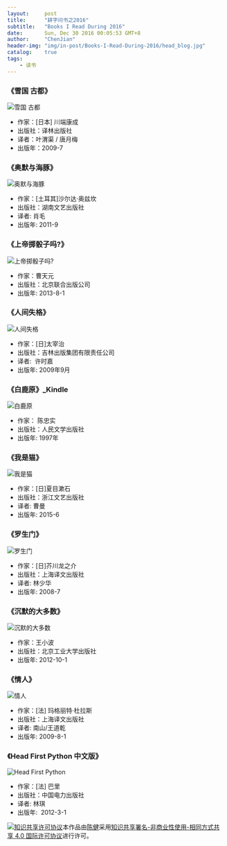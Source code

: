 ```yaml
---
layout:     post
title:      "耕字问书之2016"
subtitle:   "Books I Read During 2016"
date:       Sun, Dec 30 2016 00:05:53 GMT+8
author:     "ChenJian"
header-img: "img/in-post/Books-I-Read-During-2016/head_blog.jpg"
catalog:    true
tags:
    - 读书
---
```

### 《雪国 古都》![雪国 古都](https://img1.doubanio.com/lpic/s4039518.jpg)- 作家：[日本] 川端康成 - 出版社：译林出版社- 译者：叶渭渠 / 唐月梅 - 出版年：2009-7### 《奥默与海豚》![奥默与海豚](https://img3.doubanio.com/lpic/s6832012.jpg)- 作家：[土耳其]沙尔达·奥兹坎 - 出版社：湖南文艺出版社- 译者: 肖毛- 出版年: 2011-9### 《上帝掷骰子吗?》![上帝掷骰子吗?](https://img5.doubanio.com/lpic/s27746676.jpg)- 作家：曹天元- 出版社：北京联合出版公司- 出版年: 2013-8-1### 《人间失格》![人间失格](https://img5.doubanio.com/lpic/s6100756.jpg)- 作家：[日]太宰治 - 出版社：吉林出版集团有限责任公司- 译者:  许时嘉- 出版年: 2009年9月### 《白鹿原》_Kindle![白鹿原](https://img1.doubanio.com/lpic/s9137567.jpg)- 作家： 陈忠实- 出版社：人民文学出版社- 出版年: 1997年### 《我是猫》![我是猫](https://img1.doubanio.com/lpic/s28124077.jpg)- 作家：[日]夏目漱石- 出版社：浙江文艺出版社- 译者: 曹曼- 出版年: 2015-6### 《罗生门》![罗生门](https://img1.doubanio.com/lpic/s3435158.jpg)- 作家：[日]芥川龙之介- 出版社：上海译文出版社- 译者: 林少华- 出版年: 2008-7


### 《沉默的大多数》

![沉默的大多数](https://img1.doubanio.com/lpic/s25136897.jpg)- 作家：王小波- 出版社：北京工业大学出版社- 出版年: 2012-10-1

### 《情人》

![情人](https://img1.doubanio.com/lpic/s3943447.jpg)

- 作家：[法] 玛格丽特·杜拉斯 - 出版社：上海译文出版社- 译者: 南山/王道乾 - 出版年: 2009-8-1

### 《Head First Python 中文版》

![Head First Python](https://img3.doubanio.com/lpic/s27262723.jpg)

- 作家：[法] 巴里- 出版社：中国电力出版社- 译者: 林琪- 出版年:  2012-3-1<a rel="license" href="http://creativecommons.org/licenses/by-nc-sa/4.0/"><img alt="知识共享许可协议" style="border-width:0" src="https://i.creativecommons.org/l/by-nc-sa/4.0/88x31.png" /></a>本作品由<a xmlns:cc="http://creativecommons.org/ns#" href="https://o-my-chenjian.com/2016/12/30/Books-I-Read-During-2016/" property="cc:attributionName" rel="cc:attributionURL">陈健</a>采用<a rel="license" href="http://creativecommons.org/licenses/by-nc-sa/4.0/">知识共享署名-非商业性使用-相同方式共享 4.0 国际许可协议</a>进行许可。